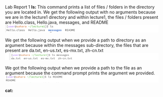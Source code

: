 Lab Report 1 
__ls:__ This command prints a list of files / folders in the directory you are located in. 
We get the following output with no arguments because we are in the lecture1 directory and within lecture1, the files / folders present are Hello.class, Hello.java, messages, and README
![Image](ls_no_args.png)	

We get the following output when we provide a path to directory as an argument because within the messages sub-directory, the files that are present are da.txt, en-us.txt, es-mx.txt, zh-cn.txt  
![Image](ls_directory_arg.png)	

We got the following output when we provide a path to the file as an argument because the command prompt prints the argument we provided. 
![Image](ls_file_arg.png)	

__cat:__


